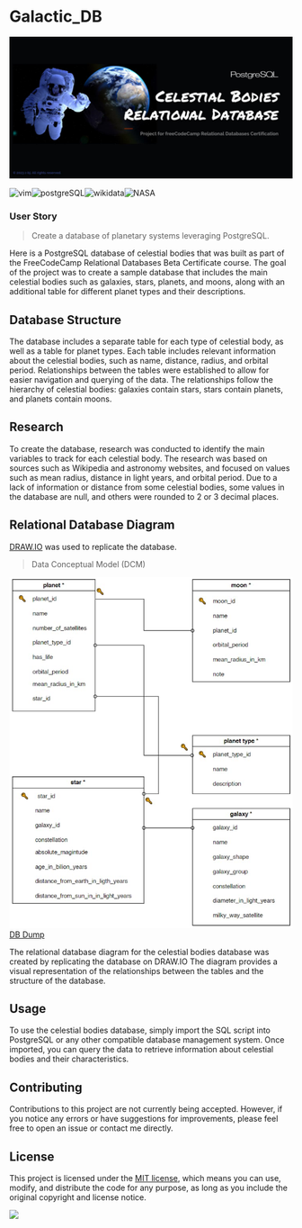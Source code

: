 # Galactic_DB

![celestial bodies database banner](https://github.com/z-bj/Galactic_DB/blob/master/Galactic-database-banner.jpg)

![vim](https://img.shields.io/badge/Vim-019733.svg?style=for-the-badge&logo=Vim&logoColor=white)![postgreSQL](https://camo.githubusercontent.com/281c069a2703e948b536500b9fd808cb4fb2496b3b66741db4013a2c89e91986/68747470733a2f2f696d672e736869656c64732e696f2f62616467652f506f737467726553514c2d3331363139323f7374796c653d666f722d7468652d6261646765266c6f676f3d706f737467726573716c266c6f676f436f6c6f723d7768697465)![wikidata](https://img.shields.io/badge/Wikidata-006699.svg?style=for-the-badge&logo=Wikidata&logoColor=blakc)![NASA](https://img.shields.io/badge/NASA-E03C31.svg?style=for-the-badge&logo=NASA&logoColor=white)


### User Story
> Create a database of planetary systems leveraging PostgreSQL.

Here is a PostgreSQL database of celestial bodies that was built as part of the FreeCodeCamp Relational Databases Beta Certificate course. The goal of the project was to create a sample database that includes the main celestial bodies such as galaxies, stars, planets, and moons, along with an additional table for different planet types and their descriptions.

## Database Structure

The database includes a separate table for each type of celestial body, as well as a table for planet types. Each table includes relevant information about the celestial bodies, such as name, distance, radius, and orbital period. Relationships between the tables were established to allow for easier navigation and querying of the data. The relationships follow the hierarchy of celestial bodies: galaxies contain stars, stars contain planets, and planets contain moons.

## Research

To create the database, research was conducted to identify the main variables to track for each celestial body. The research was based on sources such as Wikipedia and astronomy websites, and focused on values such as mean radius, distance in light years, and orbital period. Due to a lack of information or distance from some celestial bodies, some values in the database are null, and others were rounded to 2 or 3 decimal places.

## Relational Database Diagram
[DRAW.IO](https://app.diagrams.net/) was used to replicate the database.

> Data Conceptual Model (DCM)

![DCM_of_the_database](https://github.com/z-bj/Galactic_DB/blob/master/assets/DUM.jpg)
[DB Dump](https://github.com/z-bj/Galactic_DB/blob/master/universe.sql)


The relational database diagram for the celestial bodies database was created by replicating the database on DRAW.IO The diagram provides a visual representation of the relationships between the tables and the structure of the database.

## Usage

To use the celestial bodies database, simply import the SQL script into PostgreSQL or any other compatible database management system. Once imported, you can query the data to retrieve information about celestial bodies and their characteristics.

## Contributing

Contributions to this project are not currently being accepted. However, if you notice any errors or have suggestions for improvements, please feel free to open an issue or contact me directly.

## License

This project is licensed under the [MIT license](https://opensource.org/licenses/MIT), which means you can use, modify, and distribute the code for any purpose, as long as you include the original copyright and license notice.

<img src="https://github.com/z-bj/galaxy_psql_DB/blob/master/assets/moonparrot.gif" width="36">


